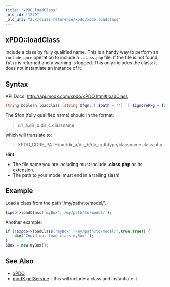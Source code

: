 ```yaml
---
title: "xPDO.loadClass"
_old_id: "1249"
_old_uri: "2.x/class-reference/xpdo/xpdo.loadclass"
---
```


## xPDO::loadClass

Include a class by fully qualified name. This is a handy way to perform an `include_once` operation to include a `.class.php` file. If the file is not found, `false` is returned and a warning is logged. This only includes the class: it does not instantiate an instance of it.

## Syntax

API Docs: <http://api.modx.com/xpdo/xPDO.html#loadClass>

``` php 
string|boolean loadClass (string $fqn, [ $path = ''], [ $ignorePkg = false], [ $transient = false])
```

The $fqn (fully qualified name) should in the format:

> dir\_a.dir\_b.dir\_c.classname

which will translate to:

> XPDO\_CORE\_PATH/om/dir\_a/dir\_b/dir\_c/dbtype/classname.class.php

**Hint**
- The file name you are including must include **.class.php** as its extension.
- The path to your model must end in a trailing slash!



## Example

Load a class from the path '/my/path/to/model/'.

``` php 
$xpdo->loadClass('myBox','/my/path/to/model/');
```

Another example:

``` php 
if (!$xpdo->loadClass('myBox','/my/path/to/model/',true,true)) {
    die('Could not load class myBox!');
}
$Box = new myBox();
```

## See Also

- [xPDO](/xpdo/2.x/class-reference/xpdo "xPDO")
- [modX.getService](developing-in-modx/other-development-resources/class-reference/modx/modx.getservice "modX.getService") - this will include a class and instantiate it.